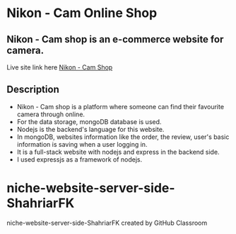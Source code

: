 # Nikon - Cam Online Shop
## Nikon - Cam shop is an e-commerce website for camera.

Live site link here [Nikon - Cam Shop](https://nikon-cam.web.app/)

## Description
* Nikon - Cam shop is a platform where someone can find their favourite camera through online.
* For the data storage, mongoDB database is used.
* Nodejs is the backend's language for this website.
* In mongoDB, websites information like the order, the review, user's basic information is saving when a user logging in.
* It is a full-stack website with nodejs and express in the backend side.
* I used expressjs as a framework of nodejs.





# niche-website-server-side-ShahriarFK
niche-website-server-side-ShahriarFK created by GitHub Classroom
